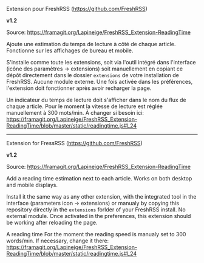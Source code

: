 Extension pour FreshRSS (https://github.com/FreshRSS)

**v1.2**

Source: https://framagit.org/Lapineige/FreshRSS_Extension-ReadingTime

Ajoute une estimation du temps de lecture à côté de chaque article.
Fonctionne sur les affichages de bureau et mobile.

S'installe comme toute les extensions, soit via l'outil intégré dans l'interface (icône des paramètres -> extensions) soit manuellement en copiant ce dépôt directement dans le dossier `extensions` de votre installation de FreshRSS.
Aucune module externe. Une fois activée dans les préférences, l'extension doit fonctionner après avoir recharger la page.

Un indicateur du temps de lecture doit s'afficher dans le nom du flux de chaque article.
Pour le moment la vitesse de lecture est réglée manuellement à 300 mots/min. À changer si besoin ici: https://framagit.org/Lapineige/FreshRSS_Extension-ReadingTime/blob/master/static/readingtime.js#L24

---

Extension for FressRSS (https://github.com/FreshRSS)

**v1.2**

Source: https://framagit.org/Lapineige/FreshRSS_Extension-ReadingTime

Add a reading time estimation next to each article.
Works on both desktop and mobile displays.

Install it the same way as any other extension, with the integrated tool in the interface (parameters icon -> extensions) or manualy by copying this repository directly in the `extensions` forlder of your FreshRSS install.
No external module. Once activated in the preferences, this extension should be working after reloading the page.

A reading time
For the moment the reading speed is manualy set to 300 words/min. If necessary, change it there: https://framagit.org/Lapineige/FreshRSS_Extension-ReadingTime/blob/master/static/readingtime.js#L24



